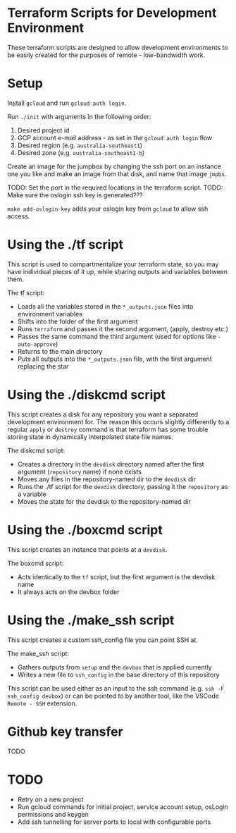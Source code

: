 # Terraform Scripts for Development Environment

These terraform scripts are designed to allow development environments to be easily created for the purposes of remote - low-bandwidth work.

# Setup

Install `gcloud` and run `gcloud auth login`.

Run `./init` with arguments in the following order:
1) Desired project id
2) GCP account e-mail address - as set in the `gcloud auth login` flow
3) Desired region (e.g. `australia-southeast1`)
4) Desired zone (e.g. `australia-southeast1-b`)

Create an image for the jumpbox by changing the ssh port on an instance one you like and make an image from that disk, and name that image `jmpbx`.

TODO: Set the port in the required locations in the terraform script.
TODO: Make sure the oslogin ssh key is generated???

`make add-oslogin-key` adds your oslogin key from `gcloud` to allow ssh access.

# Using the ./tf script

This script is used to compartmentalize your terraform state, so you may have individual pieces of it up, while sharing outputs and variables between them.

The tf script:
 - Loads all the variables stored in the `*_outputs.json` files into environment variables
 - Shifts into the folder of the first argument
 - Runs `terraform` and passes it the second argument, (apply, destroy etc.)
 - Passes the same command the third argument (used for options like `-auto-approve`)
 - Returns to the main directory
 - Puts all outputs into the `*_outputs.json` file, with the first argument replacing the star

# Using the ./diskcmd script

This script creates a disk for any repository you want a separated development environment for.  The reason this occurs slightly differently to a regular `apply` or `destroy` command is that terraform has some trouble storing state in dynamically interpolated state file names.

The diskcmd script:
 - Creates a directory in the `devdisk` directory named after the first argument (`repository` name) if none exists
 - Moves any files in the repository-named dir to the `devdisk` dir
 - Runs the ./tf script for the `devdisk` directory, passing it the `repository` as a variable
 - Moves the state for the devdisk to the repository-named dir

# Using the ./boxcmd script

This script creates an instance that points at a `devdisk`.

The boxcmd script:
 - Acts identically to the `tf` script, but the first argument is the devdisk name
 - It always acts on the devbox folder

 # Using the ./make_ssh script

This script creates a custom ssh_config file you can point SSH at.

The make_ssh script:
 - Gathers outputs from `setup` and the `devbox` that is applied currently
 - Writes a new file to `ssh_config` in the base directory of this repository

 This script can be used either as an input to the ssh command (e.g. `ssh -F ssh_config devbox`) or can be pointed to by another tool, like the VSCode `Remote - SSH` extension.

# Github key transfer

TODO

# TODO

* Retry on a new project
* Run gcloud commands for initial project, service account setup, osLogin permissions and keygen
* Add ssh tunnelling for server ports to local with configurable ports
